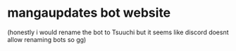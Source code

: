 # mangaupdates bot website

(honestly i would rename the bot to Tsuuchi but it seems like discord doesnt allow renaming bots so gg)